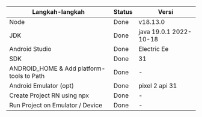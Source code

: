 
| Langkah-langkah                           | Status | Versi                       |
| ----------------------------------------- | ------ | --------------------------- |
| Node                                      | Done   | v18.13.0                    |
| JDK                                       | Done   | java 19.0.1 2022-10-18      |
| Android Studio                            | Done   | Electric Ee                 |
| SDK                                       | Done   | 31                          |
| ANDROID_HOME & Add platform-tools to Path | Done   | -                           |
| Android Emulator (opt)                    | Done   | pixel 2 api 31              |
| Create Project RN using npx               | Done   | -                           |
| Run Project on Emulator / Device          | Done   | -                           |